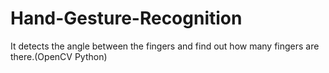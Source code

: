 # Hand-Gesture-Recognition
It detects the angle between the fingers and find out how many fingers are there.(OpenCV Python)
